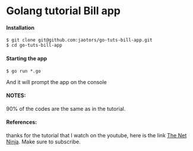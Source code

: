 # Golang tutorial Bill app

#### Installation

```
$ git clone git@github.com:jaotors/go-tuts-bill-app.git
$ cd go-tuts-bill-app
```

#### Starting the app
```
$ go run *.go
```

And it will prompt the app on the console


#### NOTES:
90% of the codes are the same as in the tutorial.

#### References:
thanks for the tutorial that I watch on the youtube, here is the link [The Net Ninja](https://www.youtube.com/playlist?list=PL4cUxeGkcC9gC88BEo9czgyS72A3doDeM). Make sure to subscribe.

